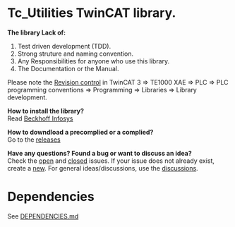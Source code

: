 # Tc_Utilities TwinCAT library.

**The library Lack of:**
1. Test driven development (TDD).
2. Strong struture and naming convention.
3. Any Responsibilities for anyone who use this library.
4. The Documentation or the Manual.

Please note the [Revision control](https://infosys.beckhoff.com/english.php?content=../content/1033/tc3_plc_intro/12049843211.html&id=) in TwinCAT 3 => TE1000 XAE => PLC => PLC programming conventions => Programming => Libraries => Library development.

**How to install the library?**  
Read [Beckhoff Infosys](https://infosys.beckhoff.com/english.php?content=../content/1033/tc3_plc_intro/4218300427.html&id=)

**How to downdload a precomplied or a complied?**  
Go to the [releases](https://github.com/phucpha/Tc_Utilities/releases)

**Have any questions? Found a bug or want to discuss an idea?**  
Check the [open](https://github.com/phucpha/Tc_Utilities/issues) and [closed](https://github.com/phucpha/Tc_Utilities/issues?q=is%3Aissue%20state%3Aclosed) issues.
If your issue does not already exist, create a [new](https://github.com/phucpha/Tc_Utilities/issues/new).
For general ideas/discussions, use the [discussions](https://github.com/phucpha/Tc_Utilities/discussions).

# Dependencies
See [DEPENDENCIES.md](https://github.com/phucpha/Tc_Utilities/blob/main/DEPENDENCIES.md)
